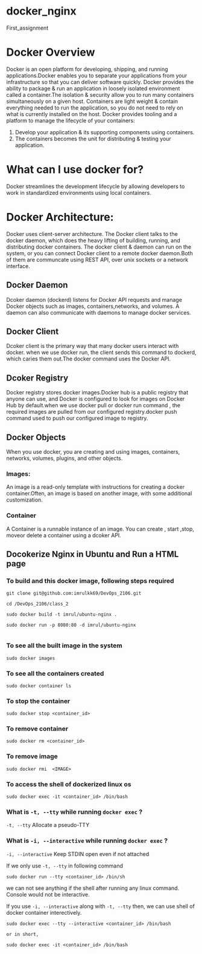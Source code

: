 # docker_nginx
First_assignment
# Docker Overview

Docker is an open platform for developing, shipping, and running applications.Docker enables you to separate your applications from your infrastructure so that you can deliver software quickly. Docker provides the ability to package & run an application in loosely isolated environment called a container.The isolation & security allow you to run many containers simultaneously on a given host. Containers are light weight & contain everything needed to run the application, so you do not need to rely on what is currently installed on the host.
Docker provides tooling  and a platform to manage the lifecycle of your containers:

  1. Develop your application & its supporting components using containers.
  2. The containers becomes the unit for distributing & testing your application.
  
# What can I use docker for?
  Docker streamlines the development lifecycle by allowing developers to work in  standardized environments using local containers.
  
# Docker Architecture:
Docker uses client-server architecture. The Docker client talks to the docker daemon, which does the heavy lifting of building, running, and distributing docker containers. The docker client & daemon can run on the system, or you can connect Docker client to a remote docker daemon.Both of them are communcate using REST API, over unix sockets or a network interface.

## Docker Daemon
  Dcoker daemon (dockerd) listens for Docker API requests and manage Docker objects such as images, containers,networks, and volumes. A daemon can also communicate with daemons to manage docker services.
  
## Docker Client
  Dcoker client is the primary way that many docker users interact with docker. when we use docker run, the client sends this command to dockerd, which caries them out.The docker command uses the Docker API. 
  
## Dcoker Registry
  Docker registry stores docker images.Docker hub is a public registry that anyone can use, and Docker is configured to look for images on Docker Hub by default.when we use docker pull or docker run command , the required images are pulled from our configured registry.docker push command used to push our configured image to registry.
  
## Docker Objects
  When you use docker, you are creating and using images, containers, networks, volumes, plugins, and other objects.
  
 ### Images:
  An image is a read-only template with instructions for creating a docker container.Often, an image is based on another image, with some additional customization. 
 ### Container
 A Container is a runnable instance of an image. You can create , start ,stop, moveor delete a container using a dcoker API.
## Docokerize Nginx in Ubuntu and Run a HTML page

### To build and this docker image, following steps required

```
git clone git@github.com:imrulkk69/DevOps_2106.git

cd /DevOps_2106/class_2

sudo docker build -t imrul/ubuntu-nginx .

sudo docker run -p 8080:80 -d imrul/ubuntu-nginx 


```
### To see all the built image in the system

```
sudo docker images
```

### To see all the containers created

```
sudo docker container ls 
```

### To stop the container 

```
sudo docker stop <container_id>
```

### To remove container 

```
sudo docker rm <container_id>

```

### To remove image

```
sudo docker rmi  <IMAGE>

```

### To access the shell of dockerized linux os 
```
sudo docker exec -it <container_id> /bin/bash
```

### What is `-t, --tty` while running `docker exec` ?

`-t, --tty` Allocate a pseudo-TTY

### What is `-i, --interactive` while running `docker exec` ? 
`-i, --interactive` Keep STDIN open even if not attached

If we only use `-t, --tty` in following command 

```
sudo docker run --tty <container_id> /bin/sh
```
we can not see anything if the shell after running any linux command. Console would not be interactive. 

If you use `-i, --interactive` along with `-t, --tty` then, we can use shell of docker container interectively.

```
sudo docker exec --tty --interactive <container_id> /bin/bash

or in short, 

sudo docker exec -it <container_id> /bin/bash
```
